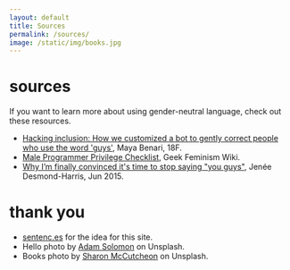 ```yaml
---
layout: default
title: Sources
permalink: /sources/
image: /static/img/books.jpg
---
```


<div class="container">
  <div class="page-header" id="banner">
    <div class="row">
      <div class="col-lg-8 col-md-7 col-sm-6">
        <h1>sources</h1>
        <p class="lead">If you want to learn more about using gender-neutral language, check out these resources. </p>
        <ul class="lead">
          <li><a href="https://18f.gsa.gov/2016/01/12/hacking-inclusion-by-customizing-a-slack-bot/">Hacking inclusion: How we customized a bot to gently correct people who use the word 'guys'</a>, Maya Benari, 18F.</li>
          <li><a href="http://geekfeminism.wikia.com/wiki/Male_Programmer_Privilege_Checklist">Male Programmer Privilege Checklist</a>, Geek Feminism Wiki. </li>
          <li><a href="https://www.vox.com/2015/6/11/8761227/you-guys-sexism-language">Why I’m finally convinced it's time to stop saying "you guys"</a>, Jenée Desmond-Harris, Jun 2015. </li>
        </ul>
        <h1>thank you</h1>
        <ul class="lead">
          <li><a href="http://sentenc.es/">sentenc.es</a> for the idea for this site.</li>
          <li>Hello photo by <a href="https://unsplash.com/@solomac">Adam Solomon</a> on Unsplash.</li>
          <li>Books photo by <a href="https://unsplash.com/@sharonmccutcheon">Sharon McCutcheon</a> on Unsplash.</li>
        </ul>
      </div>
    </div>
  </div>
</div>
